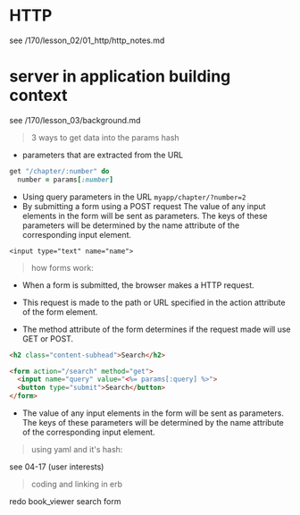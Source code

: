 # HTTP
see /170/lesson_02/01_http/http_notes.md

# server in application building context
see /170/lesson_03/background.md

> 3 ways to get data into the params hash

- parameters that are extracted from the URL
```ruby
get "/chapter/:number" do
  number = params[:number]
```
- Using query parameters in the URL
`myapp/chapter/?number=2`
- By submitting a form using a POST request
The value of any input elements in the form will be sent as
parameters. The keys of these parameters will be determined by
the name attribute of the corresponding input element.
```
<input type="text" name="name">
```

> how forms work:

- When a form is submitted, the browser makes a HTTP request.

- This request is made to the path or URL specified in the action
attribute of the form element.

- The method attribute of the form determines if the request made will
use GET or POST.
```html
<h2 class="content-subhead">Search</h2>

<form action="/search" method="get">
  <input name="query" value="<%= params[:query] %>">
  <button type="submit">Search</button>
</form>
```
- The value of any input elements in the form will be sent as parameters.
The keys of these parameters will be determined by the name attribute
of the corresponding input element.


> using yaml and it's hash:

see 04-17 (user interests)

> coding and linking in erb

redo book_viewer search form
